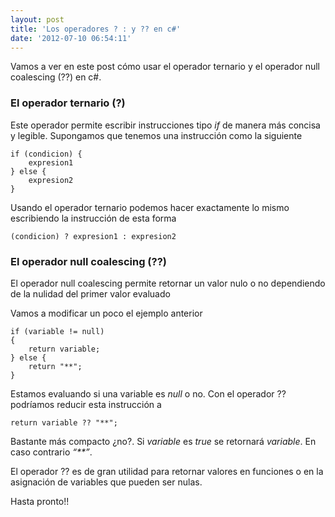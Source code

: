 ```yaml
---
layout: post
title: 'Los operadores ? : y ?? en c#'
date: '2012-07-10 06:54:11'
---
```



Vamos a ver en este post cómo usar el operador ternario y el operador null coalescing (??) en c#.

### El operador ternario (?)

Este operador permite escribir instrucciones tipo *if* de manera más concisa y legible. Supongamos que tenemos una instrucción como la siguiente

```language-javascript
if (condicion) { 
    expresion1 
} else { 
    expresion2 
}
```

Usando el operador ternario podemos hacer exactamente lo mismo escribiendo la instrucción de esta forma

```language-javascript
(condicion) ? expresion1 : expresion2
```

### El operador null coalescing (??)

El operador null coalescing permite retornar un valor nulo o no dependiendo de la nulidad del primer valor evaluado

Vamos a modificar un poco el ejemplo anterior

```language-javascript
if (variable != null) 
{
    return variable;
} else {
    return "**";
}
```

Estamos evaluando si una variable es *null* o no. Con el operador ?? podríamos reducir esta instrucción a

```language-javascript
return variable ?? "**";
```

Bastante más compacto ¿no?. Si *variable* es *true* se retornará *variable*. En caso contrario *“**”*.

El operador ?? es de gran utilidad para retornar valores en funciones o en la asignación de variables que pueden ser nulas.

Hasta pronto!!


